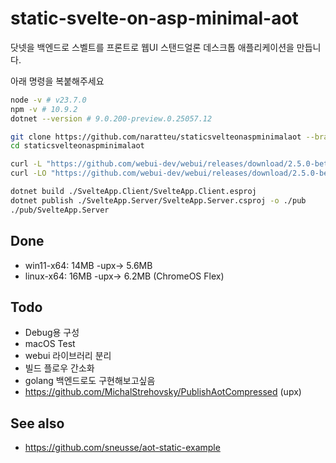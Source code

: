 # static-svelte-on-asp-minimal-aot

닷넷을 백엔드로 스벨트를 프론트로 웹UI 스탠드얼론 데스크톱 애플리케이션을 만듭니다.

아래 명령을 복붙해주세요

```bash
node -v # v23.7.0
npm -v # 10.9.2
dotnet --version # 9.0.200-preview.0.25057.12

git clone https://github.com/naratteu/staticsvelteonaspminimalaot --branch webui
cd staticsvelteonaspminimalaot

curl -L "https://github.com/webui-dev/webui/releases/download/2.5.0-beta.2/webui-windows-msvc-x64.zip" | tar -x # 윈도우용 명령
curl -LO "https://github.com/webui-dev/webui/releases/download/2.5.0-beta.2/webui-linux-gcc-x64.zip" && unzip *.zip # wsl 명령

dotnet build ./SvelteApp.Client/SvelteApp.Client.esproj
dotnet publish ./SvelteApp.Server/SvelteApp.Server.csproj -o ./pub
./pub/SvelteApp.Server
```

## Done

- win11-x64: 14MB -upx-> 5.6MB
- linux-x64: 16MB -upx-> 6.2MB (ChromeOS Flex)

## Todo

- Debug용 구성
- macOS Test
- webui 라이브러리 분리
- 빌드 플로우 간소화
- golang 백엔드로도 구현해보고싶음
- https://github.com/MichalStrehovsky/PublishAotCompressed (upx)

## See also

- https://github.com/sneusse/aot-static-example
